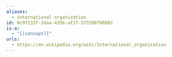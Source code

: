 ```yaml
---
aliases:
  - international organization
id: 0c9f233f-2daa-4356-af1f-573298798892
is-a:
  - "[[concept]]"
urls:
  - https://en.wikipedia.org/wiki/International_organization
---
```

